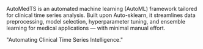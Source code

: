 AutoMedTS is an automated machine learning (AutoML) framework tailored for clinical time series analysis.
Built upon Auto-sklearn, it streamlines data preprocessing, model selection, hyperparameter tuning, and ensemble learning for medical applications — with minimal manual effort.


"Automating Clinical Time Series Intelligence."